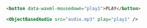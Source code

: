 ```HTML
<button data-waxml-mousedown="play1">PLAY</button>
```

```XML
<ObjectBasedAudio src="audio.mp3" play="play1" />
```
